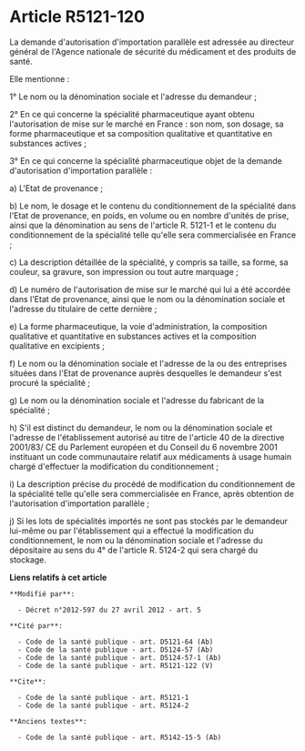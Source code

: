 # Article R5121-120

La demande d'autorisation d'importation parallèle est adressée au directeur général de l'Agence nationale de sécurité du
médicament et des produits de santé. 

Elle mentionne : 

1° Le nom ou la dénomination sociale et l'adresse du demandeur ; 

2° En ce qui concerne la spécialité pharmaceutique ayant obtenu l'autorisation de mise sur le marché en France : son nom, son
dosage, sa forme pharmaceutique et sa composition qualitative et quantitative en substances actives ; 

3° En ce qui concerne la spécialité pharmaceutique objet de la demande d'autorisation d'importation parallèle : 

a) L'Etat de provenance ; 

b) Le nom, le dosage et le contenu du conditionnement de la spécialité dans l'Etat de provenance, en poids, en volume ou en
nombre d'unités de prise, ainsi que la dénomination au sens de l'article R. 5121-1 et le contenu du conditionnement de la
spécialité telle qu'elle sera commercialisée en France ; 

c) La description détaillée de la spécialité, y compris sa taille, sa forme, sa couleur, sa gravure, son impression ou tout
autre marquage ; 

d) Le numéro de l'autorisation de mise sur le marché qui lui a été accordée dans l'Etat de provenance, ainsi que le nom ou la
dénomination sociale et l'adresse du titulaire de cette dernière ; 

e) La forme pharmaceutique, la voie d'administration, la composition qualitative et quantitative en substances actives et la
composition qualitative en excipients ; 

f) Le nom ou la dénomination sociale et l'adresse de la ou des entreprises situées dans l'Etat de provenance auprès
desquelles le demandeur s'est procuré la spécialité ; 

g) Le nom ou la dénomination sociale et l'adresse du fabricant de la spécialité ; 

h) S'il est distinct du demandeur, le nom ou la dénomination sociale et l'adresse de l'établissement autorisé au titre de
l'article 40 de la directive 2001/83/ CE du Parlement européen et du Conseil du 6 novembre 2001 instituant un code
communautaire relatif aux médicaments à usage humain chargé d'effectuer la modification du conditionnement ; 

i) La description précise du procédé de modification du conditionnement de la spécialité telle qu'elle sera commercialisée en
France, après obtention de l'autorisation d'importation parallèle ; 

j) Si les lots de spécialités importés ne sont pas stockés par le demandeur lui-même ou par l'établissement qui a effectué la
modification du conditionnement, le nom ou la dénomination sociale et l'adresse du dépositaire au sens du 4° de l'article R.
5124-2 qui sera chargé du stockage.

**Liens relatifs à cet article**

	**Modifié par**:

	  - Décret n°2012-597 du 27 avril 2012 - art. 5

	**Cité par**:

	  - Code de la santé publique - art. D5121-64 (Ab)
	  - Code de la santé publique - art. D5124-57 (Ab)
	  - Code de la santé publique - art. D5124-57-1 (Ab)
	  - Code de la santé publique - art. R5121-122 (V)

	**Cite**:

	  - Code de la santé publique - art. R5121-1
	  - Code de la santé publique - art. R5124-2

	**Anciens textes**:

	  - Code de la santé publique - art. R5142-15-5 (Ab)
